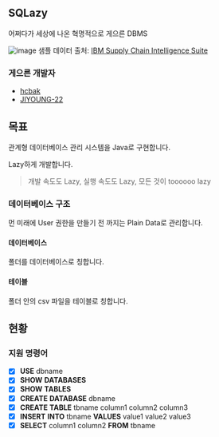 ## SQLazy
어쩌다가 세상에 나온 혁명적으로 게으른 DBMS

![image](https://github.com/user-attachments/assets/82281ee5-c026-46e7-82c7-3230e45b6d48)
샘플 데이터 출처: [IBM Supply Chain Intelligence Suite](https://www.ibm.com/docs/ko/scis?topic=samples-sample-csv-files)

### 게으른 개발자
- [hcbak](https://github.com/hcbak)
- [JIYOUNG-22](https://github.com/JIYOUNG-22)

## 목표
관계형 데이터베이스 관리 시스템을 Java로 구현합니다.

Lazy하게 개발합니다.
> 개발 속도도 Lazy, 실행 속도도 Lazy, 모든 것이 toooooo lazy

### 데이터베이스 구조
먼 미래에 User 권한을 만들기 전 까지는 Plain Data로 관리합니다.

#### 데이터베이스
폴더를 데이터베이스로 칭합니다.

#### 테이블
폴더 안의 csv 파일을 테이블로 칭합니다.

## 현황

### 지원 명령어
- [X] **USE** dbname
- [X] **SHOW** **DATABASES**
- [X] **SHOW** **TABLES**
- [X] **CREATE** **DATABASE** dbname
- [X] **CREATE** **TABLE** tbname column1 column2 column3
- [X] **INSERT** **INTO** tbname **VALUES** value1 value2 value3
- [X] **SELECT** column1 column2 **FROM** tbname
